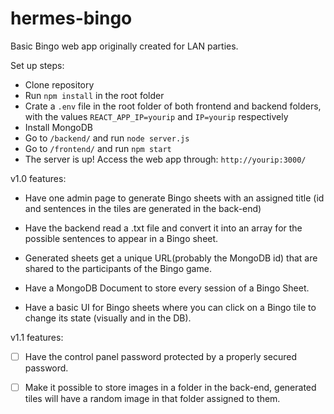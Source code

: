 # hermes-bingo
Basic Bingo web app originally created for LAN parties.

Set up steps:
- Clone repository
- Run `npm install` in the root folder
- Crate a `.env` file in the root folder of both frontend and backend folders, with the values `REACT_APP_IP=yourip` and `IP=yourip` respectively
- Install MongoDB
- Go to `/backend/` and run `node server.js`
- Go to `/frontend/` and run `npm start`
- The server is up! Access the web app through: `http://yourip:3000/`


v1.0 features:

- Have one admin page to generate Bingo sheets with an assigned title (id and sentences in the tiles are generated in the back-end)

- Have the backend read a .txt file and convert it into an array for the possible sentences to appear in a Bingo sheet.

- Generated sheets get a unique URL(probably the MongoDB id) that are shared to the participants of the Bingo game.

- Have a MongoDB Document to store every session of a Bingo Sheet.

- Have a basic UI for Bingo sheets where you can click on a Bingo tile to change its state (visually and in the DB).

v1.1 features:

- [ ] Have the control panel password protected by a properly secured password.

- [ ] Make it possible to store images in a folder in the back-end, generated tiles will have a random image in that folder assigned to them.
